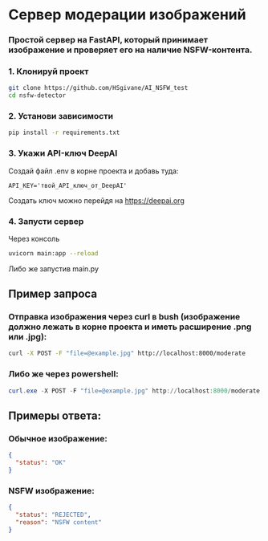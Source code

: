 # Сервер модерации изображений

### Простой сервер на FastAPI, который принимает изображение и проверяет его на наличие NSFW-контента.

### 1. Клонируй проект

```bash
git clone https://github.com/HSgivane/AI_NSFW_test
cd nsfw-detector
```

### 2. Установи зависимости
```bash
pip install -r requirements.txt
```

### 3. Укажи API-ключ DeepAI
Создай файл .env в корне проекта и добавь туда:
```
API_KEY='твой_API_ключ_от_DeepAI'
```
Создать ключ можно перейдя на https://deepai.org

### 4. Запусти сервер
Через консоль
```bash
uvicorn main:app --reload
```
Либо же запустив main.py

## Пример запроса
### Отправка изображения через curl в bush (изображение должно лежать в корне проекта и иметь расширение .png или .jpg):
```bash
curl -X POST -F "file=@example.jpg" http://localhost:8000/moderate
```

### Либо же через powershell:
```powershell
curl.exe -X POST -F "file=@example.jpg" http://localhost:8000/moderate
```
## Примеры ответа:
### Обычное изображение:
```json
{
  "status": "OK"
}
```
### NSFW изображение:
```json
{
  "status": "REJECTED",
  "reason": "NSFW content"
}
```